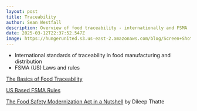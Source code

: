 ```yaml
---
layout: post
title: Traceability
author: Sean Westfall
description: Overview of food traceability - internationally and FSMA
date: 2025-03-12T22:37:52.547Z
image: https://hungerunited.s3.us-east-2.amazonaws.com/blog/Screen+Shot+2025-03-12+at+3.31.17+PM.png
---
```

* International standards of traceability in food manufacturing and distribution
* FSMA (US) Laws and rules

[The Basics of Food Traceability](https://documents1.worldbank.org/curated/en/166321564122767490/pdf/The-Basics-of-Food-Traceability.pdf)

[US Based FSMA Rules](https://www.fda.gov/food/food-safety-modernization-act-fsma/fsma-rules-guidance-industry)[](https://documents1.worldbank.org/curated/en/166321564122767490/pdf/The-Basics-of-Food-Traceability.pdf)

[The Food Safety Modernization Act in a Nutshell](https://www.nist.gov/blogs/manufacturing-innovation-blog/food-safety-modernization-act-nutshell) by Dileep Thatte[](https://documents1.worldbank.org/curated/en/166321564122767490/pdf/The-Basics-of-Food-Traceability.pdf)